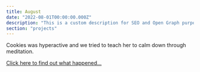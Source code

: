 ```yaml
---
title: August
date: "2022-08-01T00:00:00.000Z"
description: "This is a custom description for SEO and Open Graph purposes, rather than the default generated excerpt. Simply add a description field to the frontmatter."
section: "projects"
---
```


Cookies was hyperactive and we tried to teach her to calm down through meditation.

[Click here to find out what happened…](https://youtu.be/xOC6N-IlN-A)
